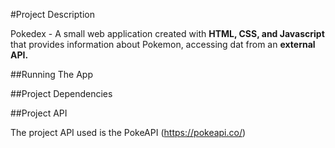 #Project Description

Pokedex - A small web application created with **HTML, CSS, and Javascript** that provides information about Pokemon, accessing dat from an **external API.**

##Running The App

##Project Dependencies

##Project API

The project API used is the PokeAPI (https://pokeapi.co/)